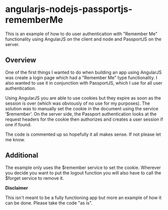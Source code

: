 angularjs-nodejs-passportjs-rememberMe
======================================

This is an example of how to do user authentication with "Remember Me" functionality using AngularJS on the client and node and PassportJS on the server.

## Overview

One of the first things I wanted to do when building an app using AngularJS was create a login page which had a "Remember Me" type functionality. I also wanted to use it in conjunction with PassportJS, which I use for all user authentication.

Using AngularJS you are able to use cookies but they expire as soon as the session is over (which was obviously of no use for my purposes). The solution was to manually set the cookie in the document using the service ‘$remember’. On the server side, the Passport authentication looks at the request headers for the cookie then authorizes and creates a user session if one if found.

The code is commented up so hopefully it all makes sense. If not please let me know.

## Additional

The example only uses the $remember service to set the cookie. Wherever you decide you want to put the logout function you will also have to call the $forget service to remove it.

**Disclaimer**

This isn't meant to be a fully functioning app but more an example of how it can be done. Please take the code "as is".
